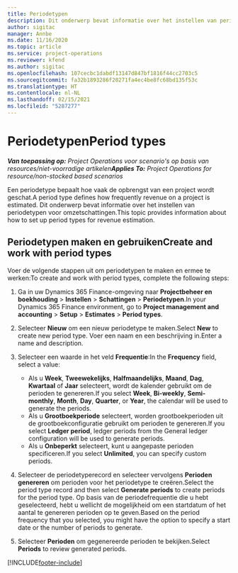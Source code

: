 ```yaml
---
title: Periodetypen
description: Dit onderwerp bevat informatie over het instellen van periodetypen voor omzetschattingen.
author: sigitac
manager: Annbe
ms.date: 11/16/2020
ms.topic: article
ms.service: project-operations
ms.reviewer: kfend
ms.author: sigitac
ms.openlocfilehash: 107cecbc1dabdf13147d847bf1816f44cc2703c5
ms.sourcegitcommit: fa32b1893286f20271fa4ec4be8fc68bd135f53c
ms.translationtype: HT
ms.contentlocale: nl-NL
ms.lasthandoff: 02/15/2021
ms.locfileid: "5287277"
---
```

# <a name="period-types"></a><span data-ttu-id="84f65-103">Periodetypen</span><span class="sxs-lookup"><span data-stu-id="84f65-103">Period types</span></span>

<span data-ttu-id="84f65-104">_**Van toepassing op:** Project Operations voor scenario's op basis van resources/niet-voorradige artikelen_</span><span class="sxs-lookup"><span data-stu-id="84f65-104">_**Applies To:** Project Operations for resource/non-stocked based scenarios_</span></span>

<span data-ttu-id="84f65-105">Een periodetype bepaalt hoe vaak de opbrengst van een project wordt geschat.</span><span class="sxs-lookup"><span data-stu-id="84f65-105">A period type defines how frequently revenue on a project is estimated.</span></span> <span data-ttu-id="84f65-106">Dit onderwerp bevat informatie over het instellen van periodetypen voor omzetschattingen.</span><span class="sxs-lookup"><span data-stu-id="84f65-106">This topic provides information about how to set up period types for revenue estimation.</span></span> 

## <a name="create-and-work-with-period-types"></a><span data-ttu-id="84f65-107">Periodetypen maken en gebruiken</span><span class="sxs-lookup"><span data-stu-id="84f65-107">Create and work with period types</span></span>
<span data-ttu-id="84f65-108">Voer de volgende stappen uit om periodetypen te maken en ermee te werken:</span><span class="sxs-lookup"><span data-stu-id="84f65-108">To create and work with period types, complete the following steps:</span></span>

1. <span data-ttu-id="84f65-109">Ga in uw Dynamics 365 Finance-omgeving naar **Projectbeheer en boekhouding** > **Instellen** > **Schattingen** > **Periodetypen**.</span><span class="sxs-lookup"><span data-stu-id="84f65-109">In your Dynamics 365 Finance environment, go to **Project management and accounting** > **Setup** > **Estimates** > **Period types**.</span></span>
2. <span data-ttu-id="84f65-110">Selecteer **Nieuw** om een nieuw periodetype te maken.</span><span class="sxs-lookup"><span data-stu-id="84f65-110">Select **New** to create new period type.</span></span> <span data-ttu-id="84f65-111">Voer een naam en een beschrijving in.</span><span class="sxs-lookup"><span data-stu-id="84f65-111">Enter a name and description.</span></span>
3. <span data-ttu-id="84f65-112">Selecteer een waarde in het veld **Frequentie**:</span><span class="sxs-lookup"><span data-stu-id="84f65-112">In the **Frequency** field, select a value:</span></span>

    - <span data-ttu-id="84f65-113">Als u **Week**, **Tweewekelijks**, **Halfmaandelijks**, **Maand**, **Dag**, **Kwartaal** of **Jaar** selecteert, wordt de kalender gebruikt om de perioden te genereren.</span><span class="sxs-lookup"><span data-stu-id="84f65-113">If you select **Week**, **Bi-weekly**, **Semi-monthly**, **Month**, **Day**, **Quarter**, or **Year**, the calendar will be used to generate the periods.</span></span> 
    - <span data-ttu-id="84f65-114">Als u **Grootboekperiode** selecteert, worden grootboekperioden uit de grootboekconfiguratie gebruikt om perioden te genereren.</span><span class="sxs-lookup"><span data-stu-id="84f65-114">If you select **Ledger period**, ledger periods from the General ledger configuration will be used to generate periods.</span></span>
    - <span data-ttu-id="84f65-115">Als u **Onbeperkt** selecteert, kunt u aangepaste perioden specificeren.</span><span class="sxs-lookup"><span data-stu-id="84f65-115">If you select **Unlimited**, you can specify custom periods.</span></span>
4. <span data-ttu-id="84f65-116">Selecteer de periodetyperecord en selecteer vervolgens **Perioden genereren** om perioden voor het periodetype te creëren.</span><span class="sxs-lookup"><span data-stu-id="84f65-116">Select the period type record and then select **Generate periods** to create periods for the period type.</span></span> <span data-ttu-id="84f65-117">Op basis van de periodefrequentie die u hebt geselecteerd, hebt u wellicht de mogelijkheid om een startdatum of het aantal te genereren perioden op te geven.</span><span class="sxs-lookup"><span data-stu-id="84f65-117">Based on the period frequency that you selected, you might have the option to specify a start date or the number of periods to generate.</span></span>
5. <span data-ttu-id="84f65-118">Selecteer **Perioden** om gegenereerde perioden te bekijken.</span><span class="sxs-lookup"><span data-stu-id="84f65-118">Select **Periods** to review generated periods.</span></span>



[!INCLUDE[footer-include](../includes/footer-banner.md)]